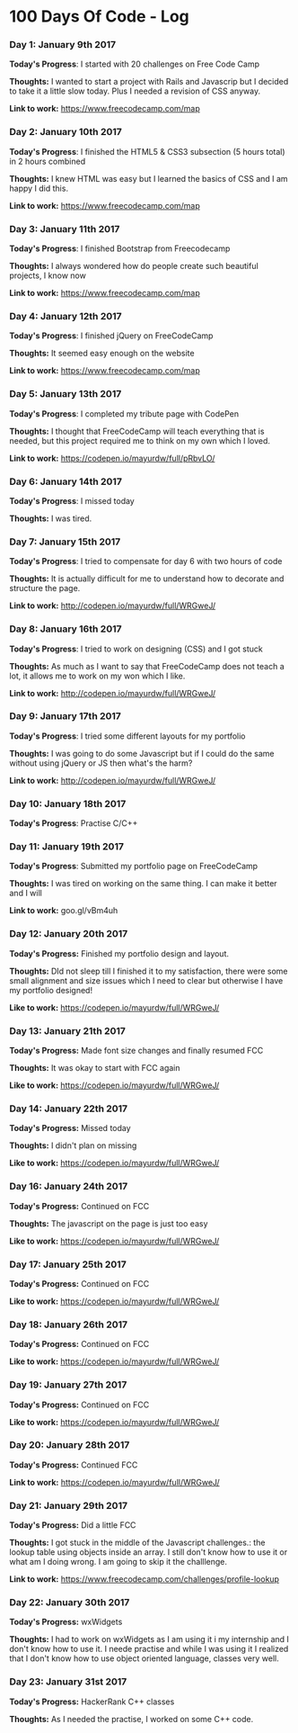 # 100 Days Of Code - Log

### Day 1: January 9th 2017 

**Today's Progress**: I started with 20 challenges on Free Code Camp

**Thoughts:** I wanted to start a project with Rails and Javascrip but I decided to take it a little slow today. Plus I needed a revision of CSS anyway.

**Link to work:** https://www.freecodecamp.com/map

### Day 2: January 10th 2017 

**Today's Progress**: I finished the HTML5 & CSS3 subsection (5 hours total) in 2 hours combined

**Thoughts:** I knew HTML was easy but I learned the basics of CSS and I am happy I did this.

**Link to work:** https://www.freecodecamp.com/map

### Day 3: January 11th 2017 

**Today's Progress**: I finished Bootstrap from Freecodecamp

**Thoughts:** I always wondered how do people create such beautiful projects, I know now

**Link to work:** https://www.freecodecamp.com/map

### Day 4: January 12th 2017 

**Today's Progress**: I finished jQuery on FreeCodeCamp 

**Thoughts:** It seemed easy enough on the website

**Link to work:** https://www.freecodecamp.com/map

### Day 5: January 13th 2017 
 
**Today's Progress**: I completed my tribute page with CodePen

**Thoughts:** I thought that FreeCodeCamp will teach everything that is needed, but this project required me to think on my own which I loved.

**Link to work:** https://codepen.io/mayurdw/full/pRbvLO/

### Day 6: January 14th 2017 

**Today's Progress**: I missed today 

**Thoughts:** I was tired. 

### Day 7: January 15th 2017 

**Today's Progress**: I tried to compensate for day 6 with two hours of code

**Thoughts:** It is actually difficult for me to understand how to decorate and structure the page.

**Link to work:** http://codepen.io/mayurdw/full/WRGweJ/

### Day 8: January 16th 2017 

**Today's Progress**: I tried to work on designing (CSS) and I got stuck

**Thoughts:** As much as I want to say that FreeCodeCamp does not teach a lot, it allows me to work on my won which I like.

**Link to work:** http://codepen.io/mayurdw/full/WRGweJ/

### Day 9: January 17th 2017 

**Today's Progress**: I tried some different layouts for my portfolio

**Thoughts:** I was going to do some Javascript but if I could do the same without using jQuery or JS then what's the harm?

**Link to work:** http://codepen.io/mayurdw/full/WRGweJ/

### Day 10: January 18th 2017 

**Today's Progress**: Practise C/C++

### Day 11: January 19th 2017 

**Today's Progress**: Submitted my portfolio page on FreeCodeCamp

**Thoughts:** I was tired on working on the same thing. I can make it better and I will

**Link to work:** goo.gl/vBm4uh

### Day 12: January 20th 2017

**Today's Progress:** Finished my portfolio design and layout. 

**Thoughts:** DId not sleep till I finished it to my satisfaction, there were some small alignment and size issues which I need to clear but otherwise I have my portfolio designed!

**Like to work:** https://codepen.io/mayurdw/full/WRGweJ/

### Day 13: January 21th 2017

**Today's Progress:** Made font size changes and finally resumed FCC

**Thoughts:** It was okay to start with FCC again

**Like to work:** https://codepen.io/mayurdw/full/WRGweJ/

### Day 14: January 22th 2017

**Today's Progress:** Missed today

**Thoughts:** I didn't plan on missing

**Like to work:** https://codepen.io/mayurdw/full/WRGweJ/

### Day 16: January 24th 2017

**Today's Progress:** Continued on FCC

**Thoughts:** The javascript on the page is just too easy

**Like to work:** https://codepen.io/mayurdw/full/WRGweJ/

### Day 17: January 25th 2017

**Today's Progress:** Continued on FCC

**Like to work:** https://codepen.io/mayurdw/full/WRGweJ/


### Day 18: January 26th 2017

**Today's Progress:** Continued on FCC

**Like to work:** https://codepen.io/mayurdw/full/WRGweJ/


### Day 19: January 27th 2017

**Today's Progress:** Continued on FCC

**Like to work:** https://codepen.io/mayurdw/full/WRGweJ/

### Day 20: January 28th 2017

**Today's Progress:** Continued FCC

**Link to work:** https://codepen.io/mayurdw/full/WRGweJ/

### Day 21: January 29th 2017

**Today's Progress:** Did a little FCC

**Thoughts:** I got stuck in the middle of the Javascript challenges.: the lookup table using objects inside an array. I still don't know how to use it or what am I doing wrong. I am going to skip it the challlenge. 

**Link to work:** https://www.freecodecamp.com/challenges/profile-lookup

### Day 22: January 30th 2017

**Today's Progress:** wxWidgets

**Thoughts:** I had to work on wxWidgets as I am using it i my internship and I don't know how to use it. I neede practise and while I was using it I realized that I don't know how to use object oriented language, classes very well.

### Day 23: January 31st 2017

**Today's Progress:** HackerRank C++ classes

**Thoughts:** As I needed the practise, I worked on some C++ code. 

